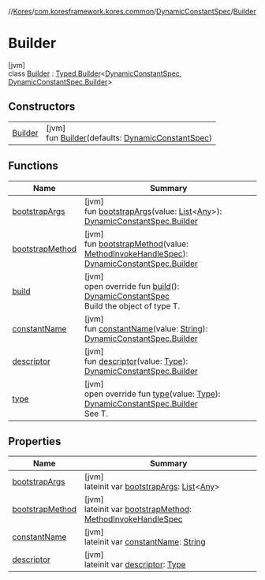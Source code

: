//[Kores](../../../../index.md)/[com.koresframework.kores.common](../../index.md)/[DynamicConstantSpec](../index.md)/[Builder](index.md)

# Builder

[jvm]\
class [Builder](index.md) : [Typed.Builder](../../../com.koresframework.kores.base/-typed/-builder/index.md)<[DynamicConstantSpec](../index.md), [DynamicConstantSpec.Builder](index.md)>

## Constructors

| | |
|---|---|
| [Builder](-builder.md) | [jvm]<br>fun [Builder](-builder.md)(defaults: [DynamicConstantSpec](../index.md)) |

## Functions

| Name | Summary |
|---|---|
| [bootstrapArgs](bootstrap-args.md) | [jvm]<br>fun [bootstrapArgs](bootstrap-args.md)(value: [List](https://kotlinlang.org/api/latest/jvm/stdlib/kotlin.collections/-list/index.html)<[Any](https://kotlinlang.org/api/latest/jvm/stdlib/kotlin/-any/index.html)>): [DynamicConstantSpec.Builder](index.md) |
| [bootstrapMethod](bootstrap-method.md) | [jvm]<br>fun [bootstrapMethod](bootstrap-method.md)(value: [MethodInvokeHandleSpec](../../-method-invoke-handle-spec/index.md)): [DynamicConstantSpec.Builder](index.md) |
| [build](build.md) | [jvm]<br>open override fun [build](build.md)(): [DynamicConstantSpec](../index.md)<br>Build the object of type T. |
| [constantName](constant-name.md) | [jvm]<br>fun [constantName](constant-name.md)(value: [String](https://kotlinlang.org/api/latest/jvm/stdlib/kotlin/-string/index.html)): [DynamicConstantSpec.Builder](index.md) |
| [descriptor](descriptor.md) | [jvm]<br>fun [descriptor](descriptor.md)(value: [Type](https://docs.oracle.com/javase/8/docs/api/java/lang/reflect/Type.html)): [DynamicConstantSpec.Builder](index.md) |
| [type](type.md) | [jvm]<br>open override fun [type](type.md)(value: [Type](https://docs.oracle.com/javase/8/docs/api/java/lang/reflect/Type.html)): [DynamicConstantSpec.Builder](index.md)<br>See T. |

## Properties

| Name | Summary |
|---|---|
| [bootstrapArgs](bootstrap-args.md) | [jvm]<br>lateinit var [bootstrapArgs](bootstrap-args.md): [List](https://kotlinlang.org/api/latest/jvm/stdlib/kotlin.collections/-list/index.html)<[Any](https://kotlinlang.org/api/latest/jvm/stdlib/kotlin/-any/index.html)> |
| [bootstrapMethod](bootstrap-method.md) | [jvm]<br>lateinit var [bootstrapMethod](bootstrap-method.md): [MethodInvokeHandleSpec](../../-method-invoke-handle-spec/index.md) |
| [constantName](constant-name.md) | [jvm]<br>lateinit var [constantName](constant-name.md): [String](https://kotlinlang.org/api/latest/jvm/stdlib/kotlin/-string/index.html) |
| [descriptor](descriptor.md) | [jvm]<br>lateinit var [descriptor](descriptor.md): [Type](https://docs.oracle.com/javase/8/docs/api/java/lang/reflect/Type.html) |
